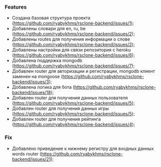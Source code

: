 ### Features

- Создана базовая структура проекта (https://github.com/ryabykhms/rsclone-backend/issues/1);
- Добавлены словари для en, ru, be (https://github.com/ryabykhms/rsclone-backend/issues/2);
- Добавлены routes для получения информации о слове (https://github.com/ryabykhms/rsclone-backend/issues/2);
- Добавлены настройки для связи репозитория с heroku (https://github.com/ryabykhms/rsclone-backend/issues/6);
- Добавлена поддержка mongodb (https://github.com/ryabykhms/rsclone-backend/issues/7);
- Добавлен router для авторизации и регистрации, mongodb клиент заменен на mongoose (https://github.com/ryabykhms/rsclone-backend/issues/3);
- Добавлена логика для бота (https://github.com/ryabykhms/rsclone-backend/issues/18);
- Добавлен router для получения данных пользователя (https://github.com/ryabykhms/rsclone-backend/issues/5);
- Добавлен router для получения данных игры (https://github.com/ryabykhms/rsclone-backend/issues/5);
- Добавлен router для получения рейтинга (https://github.com/ryabykhms/rsclone-backend/issues/4);

### Fix

- Добавлено приведение к нижнему регистру для входных данных words router (https://github.com/ryabykhms/rsclone-backend/issues/21);
